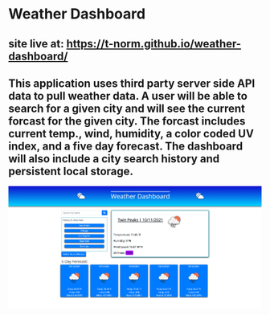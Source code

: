 # Weather Dashboard
site live at: https://t-norm.github.io/weather-dashboard/
--
This application uses third party server side API data to pull weather data. 
A user will be able to search for a given city and will see the current forcast for the given city. 
The forcast includes current temp., wind, humidity, a color coded UV index, and a five day forecast.
The dashboard will also include a city search history and persistent local storage.
--
![alt text](./assets/images/demo.PNG)
